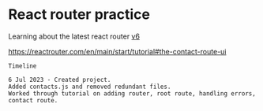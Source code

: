 # React router practice

Learning about the latest react router [v6](https://reactrouter.com/en/main/start/tutorial)

https://reactrouter.com/en/main/start/tutorial#the-contact-route-ui

```
Timeline

6 Jul 2023 - Created project.
Added contacts.js and removed redundant files.
Worked through tutorial on adding router, root route, handling errors, contact route.



```